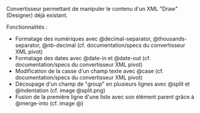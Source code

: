 Convertisseur permettant de manipuler le contenu d'un XML "Draw" (Designer) déjà existant.

Fonctionnalités : 

  - Formatage des numériques avec @decimal-separator, @thousands-separator, @nb-decimal (cf. documentation/specs du convertisseur XML pivot)
  - Formatage des dates avec @date-in et @date-out (cf. documentation/specs du convertisseur XML pivot)
  - Modification de la casse d'un champ texte avec @case (cf. documentation/specs du convertisseur XML pivot)
  - Découpage d'un champ de "group" en plusieurs lignes avec @split et @indentation (cf. image @split.png)
  - Fusion de la première ligne d'une liste avec son élément parent grâce à @merge-into (cf. image @)
